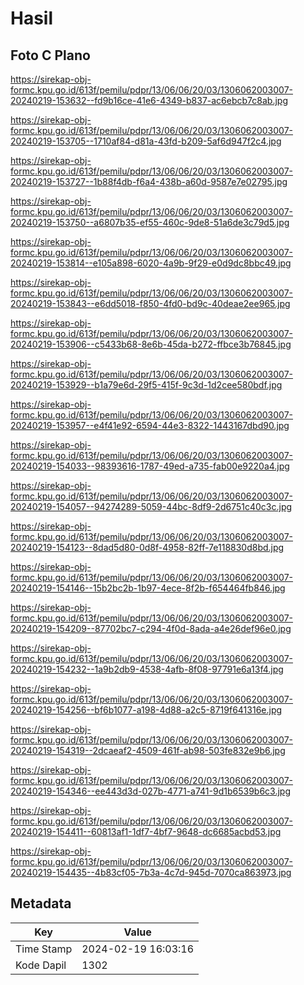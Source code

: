 # Hasil

## Foto C Plano

https://sirekap-obj-formc.kpu.go.id/613f/pemilu/pdpr/13/06/06/20/03/1306062003007-20240219-153632--fd9b16ce-41e6-4349-b837-ac6ebcb7c8ab.jpg

https://sirekap-obj-formc.kpu.go.id/613f/pemilu/pdpr/13/06/06/20/03/1306062003007-20240219-153705--1710af84-d81a-43fd-b209-5af6d947f2c4.jpg

https://sirekap-obj-formc.kpu.go.id/613f/pemilu/pdpr/13/06/06/20/03/1306062003007-20240219-153727--1b88f4db-f6a4-438b-a60d-9587e7e02795.jpg

https://sirekap-obj-formc.kpu.go.id/613f/pemilu/pdpr/13/06/06/20/03/1306062003007-20240219-153750--a6807b35-ef55-460c-9de8-51a6de3c79d5.jpg

https://sirekap-obj-formc.kpu.go.id/613f/pemilu/pdpr/13/06/06/20/03/1306062003007-20240219-153814--e105a898-6020-4a9b-9f29-e0d9dc8bbc49.jpg

https://sirekap-obj-formc.kpu.go.id/613f/pemilu/pdpr/13/06/06/20/03/1306062003007-20240219-153843--e6dd5018-f850-4fd0-bd9c-40deae2ee965.jpg

https://sirekap-obj-formc.kpu.go.id/613f/pemilu/pdpr/13/06/06/20/03/1306062003007-20240219-153906--c5433b68-8e6b-45da-b272-ffbce3b76845.jpg

https://sirekap-obj-formc.kpu.go.id/613f/pemilu/pdpr/13/06/06/20/03/1306062003007-20240219-153929--b1a79e6d-29f5-415f-9c3d-1d2cee580bdf.jpg

https://sirekap-obj-formc.kpu.go.id/613f/pemilu/pdpr/13/06/06/20/03/1306062003007-20240219-153957--e4f41e92-6594-44e3-8322-1443167dbd90.jpg

https://sirekap-obj-formc.kpu.go.id/613f/pemilu/pdpr/13/06/06/20/03/1306062003007-20240219-154033--98393616-1787-49ed-a735-fab00e9220a4.jpg

https://sirekap-obj-formc.kpu.go.id/613f/pemilu/pdpr/13/06/06/20/03/1306062003007-20240219-154057--94274289-5059-44bc-8df9-2d6751c40c3c.jpg

https://sirekap-obj-formc.kpu.go.id/613f/pemilu/pdpr/13/06/06/20/03/1306062003007-20240219-154123--8dad5d80-0d8f-4958-82ff-7e118830d8bd.jpg

https://sirekap-obj-formc.kpu.go.id/613f/pemilu/pdpr/13/06/06/20/03/1306062003007-20240219-154146--15b2bc2b-1b97-4ece-8f2b-f654464fb846.jpg

https://sirekap-obj-formc.kpu.go.id/613f/pemilu/pdpr/13/06/06/20/03/1306062003007-20240219-154209--87702bc7-c294-4f0d-8ada-a4e26def96e0.jpg

https://sirekap-obj-formc.kpu.go.id/613f/pemilu/pdpr/13/06/06/20/03/1306062003007-20240219-154232--1a9b2db9-4538-4afb-8f08-97791e6a13f4.jpg

https://sirekap-obj-formc.kpu.go.id/613f/pemilu/pdpr/13/06/06/20/03/1306062003007-20240219-154256--bf6b1077-a198-4d88-a2c5-8719f641316e.jpg

https://sirekap-obj-formc.kpu.go.id/613f/pemilu/pdpr/13/06/06/20/03/1306062003007-20240219-154319--2dcaeaf2-4509-461f-ab98-503fe832e9b6.jpg

https://sirekap-obj-formc.kpu.go.id/613f/pemilu/pdpr/13/06/06/20/03/1306062003007-20240219-154346--ee443d3d-027b-4771-a741-9d1b6539b6c3.jpg

https://sirekap-obj-formc.kpu.go.id/613f/pemilu/pdpr/13/06/06/20/03/1306062003007-20240219-154411--60813af1-1df7-4bf7-9648-dc6685acbd53.jpg

https://sirekap-obj-formc.kpu.go.id/613f/pemilu/pdpr/13/06/06/20/03/1306062003007-20240219-154435--4b83cf05-7b3a-4c7d-945d-7070ca863973.jpg


## Metadata

| Key        | Value               |
| ---------- | ------------------- |
| Time Stamp | 2024-02-19 16:03:16 |
| Kode Dapil | 1302                |



